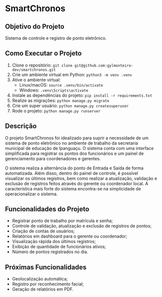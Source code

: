 # SmartChronos

## Objetivo do Projeto

Sistema de controle e registro de ponto eletrônico.

## Como Executar o Projeto

1. Clone o repositório: `git clone git@github.com:gylmonteiro-dev/smartchronos.git`
2. Crie um ambiente virtual em Python: `python3 -m venv .venv`
3. Ative o ambiente virtual:
    * Linux/macOS: `source .venv/bin/activate`
    * Windows: `.venv\Scripts\activate`
4. Instale as dependências do projeto: `pip install -r requirements.txt`
5. Realize as migrações: `python manage.py migrate`
6. Crie um super usuário: `python manage.py createsuperuser`
7. Rode o projeto: `python manage.py runserver`

## Descrição

O projeto SmartChronos foi idealizado para suprir a necessidade de um sistema de ponto eletrônico no ambiente de trabalho da secretaria municipal de educação de Ipanguaçu. O sistema conta com uma interface simplificada para registrar os pontos dos funcionários e um painel de gerenciamento para coordenadores e gerentes.

O sistema realiza a alternância do ponto de Entrada e Saída de forma automatizada. Além disso, dentro do painel de controle, é possível visualizar os últimos registros, bem como realizar a atualização, validação e exclusão de registros feitos através do gerente ou coordenador local. A característica mais forte do sistema encontra-se na simplicidade de operacionalizar o sistema.

## Funcionalidades do Projeto

* Registrar ponto de trabalho por matrícula e senha;
* Controle de validação, atualização e exclusão de registros de pontos;
* Criação de contas de usuários;
* Relatórios em dashboard para o gerente ou coordenador;
* Visualização rápida dos últimos registros;
* Exibição de quantidade de funcionários ativos;
* Número de pontos registrados no dia.

## Próximas Funcionalidades

* Geolocalização automática;
* Registro por reconhecimento facial;
* Geração de relatórios em PDF.

